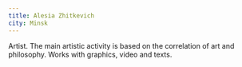 ```yaml
---
title: Alesia Zhitkevich
city: Minsk
---
```


Artist. The main artistic activity is based on the correlation of art and philosophy. Works with graphics, video and texts.
